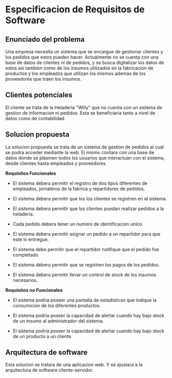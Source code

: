 # Especificacion de Requisitos de Software

## Enunciado del problema

Una empresa necesita un sistema que se encargue de gestionar clientes y los pedidos que estos pueden hacer. Actualmente no se cuenta con una base de datos de clientes ni de pedidos, y se busca digitalizar los datos de estos asi tambien como de los insumos utilizados en la fabricacion de productos y los empleados que utilizan los mismos ademas de los proveedores que traen los insumos.

## Clientes potenciales

El cliente se trata de la Heladeria "Willy" que no cuenta con un sistema de gestion de informacion ni pedidos. Esta se beneficiaria tanto a nivel de datos como de contabilidad.

## Solucion propuesta

La solucion propuesta se trata de un sistema de gestion de pedidos al cual se podra acceder mediante la web. El mismo contara con una base de datos donde se plasmen todos los usuarios que interactuan con el sistema, desde clientes hasta empleados y proveedores.

**Requisitos Funcionales**

- El sistema debera permitir el registro de dos tipos diferentes de empleados, jornaleros de la fabrica y repartidores de pedidos.

- El sistema debera permitir que los los clientes se registren en el sistema.

- El sistema debera permitir que los clientes puedan realizar pedidos a la heladeria.

- Cada pedido debera tener un numero de identificacion unico.

- El sistema debera permitir asignar un pedido a un repartidor para que este lo entregue.

- El sistema debe permitir que el repartidor notifique que el pedido fue completado

- El sistema debera permitir que se registren los pagos de los pedidos.

- El sistema debera permitir llevar un control de stock de los insumos necesarios.


**Requisitos no Funcionales**

- El sistema podria poseer una pantalla de estadisticas que indique la consumicion de los diferentes productos.

- El sistema podria poseer la capacidad de alertar cuando hay bajo stock de un insumo al administrador del sistema.

- El sistema podria poseer la capacidad de alertar cuando hay bajo stock de un producto a un cliente.

## Arquitectura de software

Esta solucion se tratara de una aplicacion web. Y se ajustara a la arquitectura de software cliente-servidor.